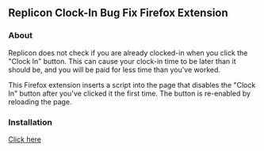 ## Replicon Clock-In Bug Fix Firefox Extension

### About

Replicon does not check if you are already clocked-in when you click the
"Clock In" button.  This can cause your clock-in time to be later than it
should be, and you will be paid for less time than you've worked.

This Firefox extension inserts a script into the page that disables the "Clock
In" button after you've clicked it the first time.  The button is re-enabled by
reloading the page.

### Installation

[Click here](https://addons.mozilla.org/firefox/downloads/file/3876402/replicon_fixer-1.1.1-fx.xpi)